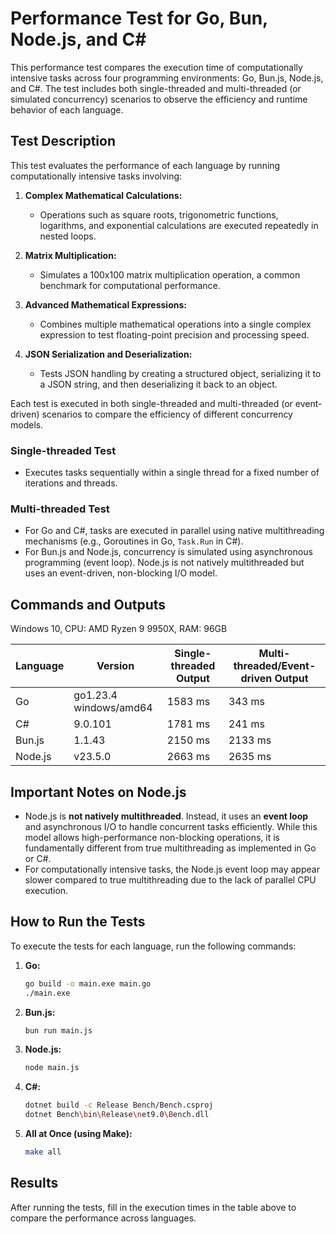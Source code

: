 # Performance Test for Go, Bun, Node.js, and C#

This performance test compares the execution time of computationally intensive tasks across four programming environments: Go, Bun.js, Node.js, and C#. The test includes both single-threaded and multi-threaded (or simulated concurrency) scenarios to observe the efficiency and runtime behavior of each language.

## Test Description

This test evaluates the performance of each language by running computationally intensive tasks involving:

1. **Complex Mathematical Calculations:**

   - Operations such as square roots, trigonometric functions, logarithms, and exponential calculations are executed repeatedly in nested loops.

2. **Matrix Multiplication:**

   - Simulates a 100x100 matrix multiplication operation, a common benchmark for computational performance.

3. **Advanced Mathematical Expressions:**

   - Combines multiple mathematical operations into a single complex expression to test floating-point precision and processing speed.

4. **JSON Serialization and Deserialization:**
   - Tests JSON handling by creating a structured object, serializing it to a JSON string, and then deserializing it back to an object.

Each test is executed in both single-threaded and multi-threaded (or event-driven) scenarios to compare the efficiency of different concurrency models.

### Single-threaded Test

- Executes tasks sequentially within a single thread for a fixed number of iterations and threads.

### Multi-threaded Test

- For Go and C#, tasks are executed in parallel using native multithreading mechanisms (e.g., Goroutines in Go, `Task.Run` in C#).
- For Bun.js and Node.js, concurrency is simulated using asynchronous programming (event loop). Node.js is not natively multithreaded but uses an event-driven, non-blocking I/O model.

## Commands and Outputs

Windows 10, CPU: AMD Ryzen 9 9950X, RAM: 96GB

| Language | Version                | Single-threaded Output | Multi-threaded/Event-driven Output |
| -------- | ---------------------- | ---------------------- | ---------------------------------- |
| Go       | go1.23.4 windows/amd64 | 1583 ms                | 343 ms                             |
| C#       | 9.0.101                | 1781 ms                | 241 ms                             |
| Bun.js   | 1.1.43                 | 2150 ms                | 2133 ms                            |
| Node.js  | v23.5.0                | 2663 ms                | 2635 ms                            |

## Important Notes on Node.js

- Node.js is **not natively multithreaded**. Instead, it uses an **event loop** and asynchronous I/O to handle concurrent tasks efficiently. While this model allows high-performance non-blocking operations, it is fundamentally different from true multithreading as implemented in Go or C#.
- For computationally intensive tasks, the Node.js event loop may appear slower compared to true multithreading due to the lack of parallel CPU execution.

## How to Run the Tests

To execute the tests for each language, run the following commands:

1. **Go:**

   ```bash
   go build -o main.exe main.go
   ./main.exe
   ```

2. **Bun.js:**

   ```bash
   bun run main.js
   ```

3. **Node.js:**

   ```bash
   node main.js
   ```

4. **C#:**

   ```bash
   dotnet build -c Release Bench/Bench.csproj
   dotnet Bench\bin\Release\net9.0\Bench.dll
   ```

5. **All at Once (using Make):**
   ```bash
   make all
   ```

## Results

After running the tests, fill in the execution times in the table above to compare the performance across languages.
